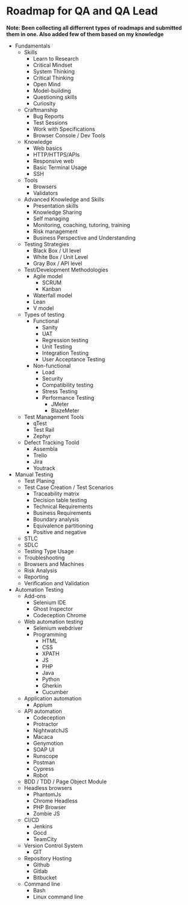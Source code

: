 # Roadmap for QA and QA Lead

**Note: Been collecting all differrent types of roadmaps and submitted them in one. Also added few of them based on my knowledge**

- Fundamentals
  - Skills
    - Learn to Research
    - Critical Mindset
    - System Thinking
    - Critical Thinking
    - Open Mind
    - Model-building
    - Questioning skills
    - Curiosity
  - Craftmanship
    - Bug Reports
    - Test Sessions
    - Work with Specifications
    - Browser Console / Dev Tools
  - Knowledge
    - Web basics
    - HTTP/HTTPS/APIs
    - Responsive web
    - Basic Terminal Usage
    - SSH
  - Tools
    - Browsers
    - Validators
  - Advanced Knowledge and Skills
    - Presentation skills
    - Knowledge Sharing
    - Self managing
    - Monitoring, coaching, tutoring, training
    - Risk management
    - Business Perspective and Understanding
  - Testing Strategies
    - Black Box / UI level
    - White Box / Unit Level
    - Gray Box / API level
  - Test/Development Methodologies
    - Agile model
      - SCRUM
      - Kanban
    - Waterfall model
    - Lean
    - V model
  - Types of testing
    - Functional
      - Sanity
      - UAT
      - Regression testing
      - Unit Testing
      - Integration Testing
      - User Acceptance Testing
    - Non-functional
      - Load
      - Security
      - Compatibility testing
      - Stress Testing
      - Performance Testing
        - JMeter
        - BlazeMeter
  - Test Management Tools
    - qTest
    - Test Rail
    - Zephyr
  - Defect Tracking Toold
    - Assembla
    - Trello
    - Jira
    - Youtrack
- Manual Testing
  - Test Planing
  - Test Case Creation / Test Scenarios
    - Traceability matrix
    - Decision table testing
    - Technical Requirements
    - Business Requirements
    - Boundary analysis
    - Equivalence partitioning
    - Positive and negative
  - STLC
  - SDLC
  - Testing Type Usage
  - Troubleshooting
  - Browsers and Machines
  - Risk Analysis
  - Reporting
  - Verification and Validation
- Automation Testing
  - Add-ons
    - Selenium IDE
    - Ghost Inspector
    - Codeception Chrome
  - Web automation testing
    - Selenium webdriver
    - Programming
      - HTML
      - CSS
      - XPATH
      - JS
      - PHP
      - Java
      - Python
      - Gherkin
      - Cucumber
  - Application automation
    - Appium
  - API automation
    - Codeception
    - Protractor
    - NightwatchJS
    - Macaca
    - Genymotion
    - SOAP UI
    - Runscope
    - Postman
    - Cypress
    - Robot
  - BDD / TDD / Page Object Module
  - Headless browsers
    - PhantomJs
    - Chrome Headless
    - PHP Browser
    - Zombie JS
  - CI/CD
    - Jenkins
    - Gocd
    - TeamCity
  - Version Control System
    - GIT
  - Repository Hosting
    - Github
    - Gitlab
    - Bitbucket
  - Command line
    - Bash
    - Linux command line
